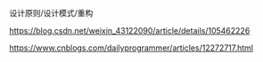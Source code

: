 设计原则/设计模式/重构

https://blog.csdn.net/weixin_43122090/article/details/105462226

https://www.cnblogs.com/dailyprogrammer/articles/12272717.html

